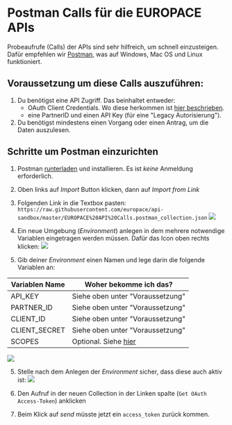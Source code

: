 # Postman Calls für die EUROPACE APIs

Probeaufrufe (Calls) der APIs sind sehr hilfreich, um schnell einzusteigen. Dafür empfehlen wir [Postman](https://www.getpostman.com/), was auf Windows, Mac OS und Linux funktioniert.

## Voraussetzung um diese Calls auszuführen:

1. Du benötigst eine API Zugriff. Das beinhaltet entweder:
   * OAuth Client Credentials. Wo diese herkommen ist [hier beschrieben](https://europace2.zendesk.com/hc/de/articles/360012514780).
   * eine PartnerID und einen API Key (für eine "Legacy Autorisierung").
2. Du benötigst mindestens einen Vorgang oder einen Antrag, um die Daten auszulesen.

## Schritte um Postman einzurichten

1. Postman [runterladen](https://www.getpostman.com/) und installieren. Es ist *keine* Anmeldung erforderlich.
2. Oben links auf _Import_ Button klicken, dann auf _Import from Link_

3. Folgenden Link in die Textbox pasten: `https://raw.githubusercontent.com/europace/api-sandbox/master/EUROPACE%20API%20Calls.postman_collection.json`
![](https://raw.githubusercontent.com/europace/api-schnellstart/master/screen1.png)

4. Ein neue Umgebung (_Environment_) anlegen in dem mehrere notwendige Variablen eingetragen werden müssen. Dafür das Icon oben rechts klicken:
![](https://raw.githubusercontent.com/europace/api-schnellstart/master/screen3.png)
5. Gib deiner _Environment_ einen Namen und lege darin die folgende Variablen an:

| Variablen Name | Woher bekomme ich das? |
| -------------- | ---------------------- |
| API_KEY        | Siehe oben unter "Voraussetzung" |
| PARTNER_ID     | Siehe oben unter "Voraussetzung" |
| CLIENT_ID      | Siehe oben unter "Voraussetzung" |
| CLIENT_SECRET  | Siehe oben unter "Voraussetzung" |
| SCOPES         | Optional. Siehe [hier](https://github.com/europace/authorization-api/blob/master/docs/scopes.md) |

![](https://raw.githubusercontent.com/europace/api-schnellstart/master/screen4.png)

5. Stelle nach dem Anlegen der _Environment_ sicher, dass diese auch aktiv ist:
![](https://raw.githubusercontent.com/europace/api-schnellstart/master/screen5.png)

6. Den Aufruf in der neuen Collection in der Linken spalte (`Get OAuth Access-Token`) anklicken

7. Beim Klick auf _send_ müsste jetzt ein `access_token` zurück kommen.
